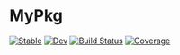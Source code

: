 # MyPkg

[![Stable](https://img.shields.io/badge/docs-stable-blue.svg)](https://j-fu.github.io/MyPkg.jl/stable/)
[![Dev](https://img.shields.io/badge/docs-dev-blue.svg)](https://j-fu.github.io/MyPkg.jl/dev/)
[![Build Status](https://github.com/j-fu/MyPkg.jl/actions/workflows/CI.yml/badge.svg?branch=main)](https://github.com/j-fu/MyPkg.jl/actions/workflows/CI.yml?query=branch%3Amain)
[![Coverage](https://codecov.io/gh/j-fu/MyPkg.jl/branch/main/graph/badge.svg)](https://codecov.io/gh/j-fu/MyPkg.jl)
